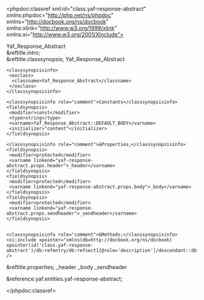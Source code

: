 <?xml version="1.0" encoding="utf-8"?>
<!-- $Revision: 327529 $ -->

<phpdoc:classref xml:id="class.yaf-response-abstract" xmlns:phpdoc="http://php.net/ns/phpdoc" xmlns="http://docbook.org/ns/docbook" xmlns:xlink="http://www.w3.org/1999/xlink" xmlns:xi="http://www.w3.org/2001/XInclude">

 <title>The Yaf_Response_Abstract class</title>
 <titleabbrev>Yaf_Response_Abstract</titleabbrev>

 <partintro>

<!-- {{{ Yaf_Response_Abstract intro -->
  <section xml:id="yaf-response-abstract.intro">
   &reftitle.intro;
   <para>

   </para>
  </section>
<!-- }}} -->

  <section xml:id="yaf-response-abstract.synopsis">
   &reftitle.classsynopsis;

<!-- {{{ Synopsis -->
   <classsynopsis>
    <ooclass><classname>Yaf_Response_Abstract</classname></ooclass>

<!-- {{{ Class synopsis -->
    <classsynopsisinfo>
     <ooclass>
      <classname>Yaf_Response_Abstract</classname>
     </ooclass>
    </classsynopsisinfo>
<!-- }}} -->
    <classsynopsisinfo role="comment">Constants</classsynopsisinfo> 
    <fieldsynopsis> 
     <modifier>const</modifier> 
     <type>string</type> 
     <varname>Yaf_Response_Abstract::DEFAULT_BODY</varname> 
     <initializer>"content"</initializer> 
    </fieldsynopsis> 

    <classsynopsisinfo role="comment">&Properties;</classsynopsisinfo>
    <fieldsynopsis>
     <modifier>protected</modifier>
     <varname linkend="yaf-response-abstract.props.header">_header</varname>
    </fieldsynopsis>
    <fieldsynopsis>
     <modifier>protected</modifier>
     <varname linkend="yaf-response-abstract.props.body">_body</varname>
    </fieldsynopsis>
    <fieldsynopsis>
     <modifier>protected</modifier>
     <varname linkend="yaf-response-abstract.props.sendheader">_sendheader</varname>
    </fieldsynopsis>

    
    <classsynopsisinfo role="comment">&Methods;</classsynopsisinfo>
    <xi:include xpointer="xmlns(db=http://docbook.org/ns/docbook) xpointer(id('class.yaf-response-abstract')/db:refentry/db:refsect1[@role='description']/descendant::db:methodsynopsis[1])" />
   </classsynopsis>
<!-- }}} -->

  </section>

  
<!-- {{{ Yaf_Response_Abstract properties -->
  <section xml:id="yaf-response-abstract.props">
   &reftitle.properties;
   <variablelist>
    <varlistentry xml:id="yaf-response-abstract.props.header">
     <term><varname>_header</varname></term>
     <listitem>
      <para></para>
     </listitem>
    </varlistentry>
    <varlistentry xml:id="yaf-response-abstract.props.body">
     <term><varname>_body</varname></term>
     <listitem>
      <para></para>
     </listitem>
    </varlistentry>
    <varlistentry xml:id="yaf-response-abstract.props.sendheader">
     <term><varname>_sendheader</varname></term>
     <listitem>
      <para></para>
     </listitem>
    </varlistentry>
   </variablelist>
  </section>
<!-- }}} -->


 </partintro>

 &reference.yaf.entities.yaf-response-abstract;

</phpdoc:classref>

<!-- Keep this comment at the end of the file
Local variables:
mode: sgml
sgml-omittag:t
sgml-shorttag:t
sgml-minimize-attributes:nil
sgml-always-quote-attributes:t
sgml-indent-step:1
sgml-indent-data:t
indent-tabs-mode:nil
sgml-parent-document:nil
sgml-default-dtd-file:"~/.phpdoc/manual.ced"
sgml-exposed-tags:nil
sgml-local-catalogs:nil
sgml-local-ecat-files:nil
End:
vim600: syn=xml fen fdm=syntax fdl=2 si
vim: et tw=78 syn=sgml
vi: ts=1 sw=1
-->

